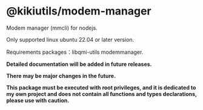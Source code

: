 # @kikiutils/modem-manager

Modem manager (mmcli) for nodejs.

Only supported linux ubuntu 22.04 or later version.

Requirements packages：libqmi-utils modemmanager.

**Detailed documentation will be added in future releases.**

**There may be major changes in the future.**

**This package must be executed with root privileges, and it is dedicated to my own project and does not contain all functions and types declarations, please use with caution.**
